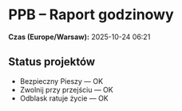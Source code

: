 # PPB – Raport godzinowy
**Czas (Europe/Warsaw):** 2025-10-24 06:21

## Status projektów
- Bezpieczny Pieszy — OK
- Zwolnij przy przejściu — OK
- Odblask ratuje życie — OK

